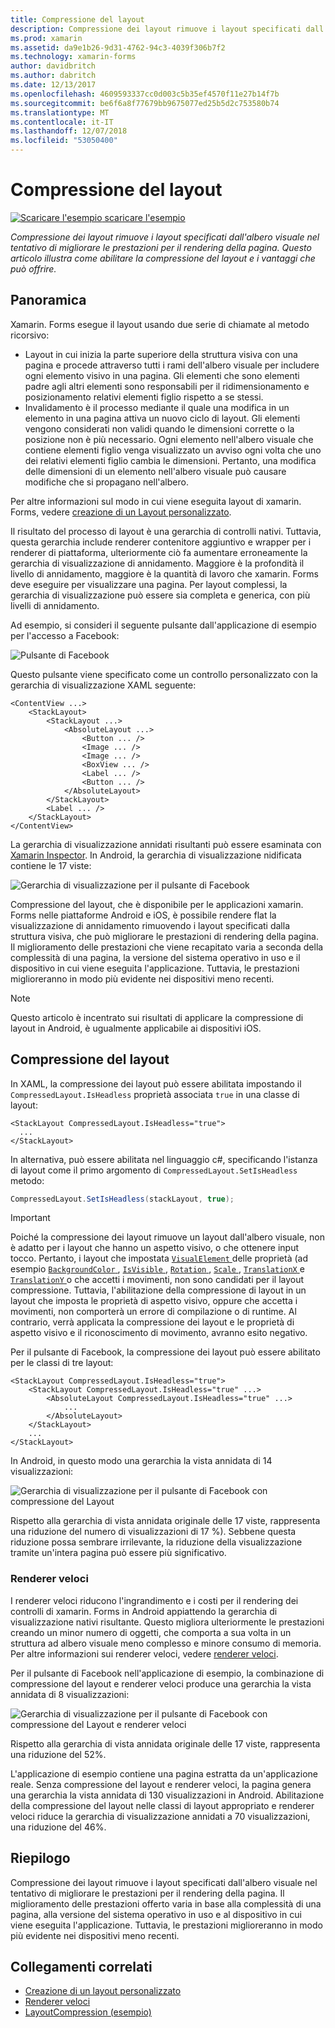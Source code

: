 ```yaml
---
title: Compressione del layout
description: Compressione dei layout rimuove i layout specificati dall'albero visuale nel tentativo di migliorare le prestazioni per il rendering della pagina. Questo articolo illustra come abilitare la compressione del layout e i vantaggi che può offrire.
ms.prod: xamarin
ms.assetid: da9e1b26-9d31-4762-94c3-4039f306b7f2
ms.technology: xamarin-forms
author: davidbritch
ms.author: dabritch
ms.date: 12/13/2017
ms.openlocfilehash: 4609593337cc0d003c5b35ef4570f11e27b14f7b
ms.sourcegitcommit: be6f6a8f77679bb9675077ed25b5d2c753580b74
ms.translationtype: MT
ms.contentlocale: it-IT
ms.lasthandoff: 12/07/2018
ms.locfileid: "53050400"
---
```

# <a name="layout-compression"></a>Compressione del layout

[![Scaricare l'esempio](~/media/shared/download.png) scaricare l'esempio](https://developer.xamarin.com/samples/xamarin-forms/userinterface/layoutcompression/)

_Compressione dei layout rimuove i layout specificati dall'albero visuale nel tentativo di migliorare le prestazioni per il rendering della pagina. Questo articolo illustra come abilitare la compressione del layout e i vantaggi che può offrire._

## <a name="overview"></a>Panoramica

Xamarin. Forms esegue il layout usando due serie di chiamate al metodo ricorsivo:

- Layout in cui inizia la parte superiore della struttura visiva con una pagina e procede attraverso tutti i rami dell'albero visuale per includere ogni elemento visivo in una pagina. Gli elementi che sono elementi padre agli altri elementi sono responsabili per il ridimensionamento e posizionamento relativi elementi figlio rispetto a se stessi.
- Invalidamento è il processo mediante il quale una modifica in un elemento in una pagina attiva un nuovo ciclo di layout. Gli elementi vengono considerati non validi quando le dimensioni corrette o la posizione non è più necessario. Ogni elemento nell'albero visuale che contiene elementi figlio venga visualizzato un avviso ogni volta che uno dei relativi elementi figlio cambia le dimensioni. Pertanto, una modifica delle dimensioni di un elemento nell'albero visuale può causare modifiche che si propagano nell'albero.

Per altre informazioni sul modo in cui viene eseguita layout di xamarin. Forms, vedere [creazione di un Layout personalizzato](~/xamarin-forms/user-interface/layouts/custom.md).

Il risultato del processo di layout è una gerarchia di controlli nativi. Tuttavia, questa gerarchia include renderer contenitore aggiuntivo e wrapper per i renderer di piattaforma, ulteriormente ciò fa aumentare erroneamente la gerarchia di visualizzazione di annidamento. Maggiore è la profondità il livello di annidamento, maggiore è la quantità di lavoro che xamarin. Forms deve eseguire per visualizzare una pagina. Per layout complessi, la gerarchia di visualizzazione può essere sia completa e generica, con più livelli di annidamento.

Ad esempio, si consideri il seguente pulsante dall'applicazione di esempio per l'accesso a Facebook:

![](layout-compression-images/facebook-button.png "Pulsante di Facebook")

Questo pulsante viene specificato come un controllo personalizzato con la gerarchia di visualizzazione XAML seguente:

```xaml
<ContentView ...>
    <StackLayout>
        <StackLayout ...>
            <AbsoluteLayout ...>
                <Button ... />    
                <Image ... />
                <Image ... />
                <BoxView ... />
                <Label ... />
                <Button ... />
            </AbsoluteLayout>
        </StackLayout>
        <Label ... />
    </StackLayout>    
</ContentView>
```

La gerarchia di visualizzazione annidati risultanti può essere esaminata con [Xamarin Inspector](~/tools/inspector/index.md). In Android, la gerarchia di visualizzazione nidificata contiene le 17 viste:

![](layout-compression-images/no-compression.png "Gerarchia di visualizzazione per il pulsante di Facebook")

Compressione del layout, che è disponibile per le applicazioni xamarin. Forms nelle piattaforme Android e iOS, è possibile rendere flat la visualizzazione di annidamento rimuovendo i layout specificati dalla struttura visiva, che può migliorare le prestazioni di rendering della pagina. Il miglioramento delle prestazioni che viene recapitato varia a seconda della complessità di una pagina, la versione del sistema operativo in uso e il dispositivo in cui viene eseguita l'applicazione. Tuttavia, le prestazioni miglioreranno in modo più evidente nei dispositivi meno recenti.

> [!NOTE]
> Questo articolo è incentrato sui risultati di applicare la compressione di layout in Android, è ugualmente applicabile ai dispositivi iOS.

## <a name="layout-compression"></a>Compressione del layout

In XAML, la compressione dei layout può essere abilitata impostando il `CompressedLayout.IsHeadless` proprietà associata `true` in una classe di layout:

```xaml
<StackLayout CompressedLayout.IsHeadless="true">
  ...
</StackLayout>   
```

In alternativa, può essere abilitata nel linguaggio c#, specificando l'istanza di layout come il primo argomento di `CompressedLayout.SetIsHeadless` metodo:

```csharp
CompressedLayout.SetIsHeadless(stackLayout, true);
```

> [!IMPORTANT]
> Poiché la compressione dei layout rimuove un layout dall'albero visuale, non è adatto per i layout che hanno un aspetto visivo, o che ottenere input tocco. Pertanto, i layout che impostata [ `VisualElement` ](xref:Xamarin.Forms.VisualElement) delle proprietà (ad esempio [ `BackgroundColor` ](xref:Xamarin.Forms.VisualElement.BackgroundColor), [ `IsVisible` ](xref:Xamarin.Forms.VisualElement.IsVisible), [ `Rotation` ](xref:Xamarin.Forms.VisualElement.Rotation), [ `Scale` ](xref:Xamarin.Forms.VisualElement.Scale), [ `TranslationX` ](xref:Xamarin.Forms.VisualElement.TranslationX) e [ `TranslationY` ](xref:Xamarin.Forms.VisualElement.TranslationY) o che accetti i movimenti, non sono candidati per il layout compressione. Tuttavia, l'abilitazione della compressione di layout in un layout che imposta le proprietà di aspetto visivo, oppure che accetta i movimenti, non comporterà un errore di compilazione o di runtime. Al contrario, verrà applicata la compressione dei layout e le proprietà di aspetto visivo e il riconoscimento di movimento, avranno esito negativo.

Per il pulsante di Facebook, la compressione dei layout può essere abilitato per le classi di tre layout:

```xaml
<StackLayout CompressedLayout.IsHeadless="true">
    <StackLayout CompressedLayout.IsHeadless="true" ...>
        <AbsoluteLayout CompressedLayout.IsHeadless="true" ...>
            ...
        </AbsoluteLayout>
    </StackLayout>
    ...
</StackLayout>  
```

In Android, in questo modo una gerarchia la vista annidata di 14 visualizzazioni:

![](layout-compression-images/layout-compression.png "Gerarchia di visualizzazione per il pulsante di Facebook con compressione del Layout")

Rispetto alla gerarchia di vista annidata originale delle 17 viste, rappresenta una riduzione del numero di visualizzazioni di 17 %). Sebbene questa riduzione possa sembrare irrilevante, la riduzione della visualizzazione tramite un'intera pagina può essere più significativo.

### <a name="fast-renderers"></a>Renderer veloci

I renderer veloci riducono l'ingrandimento e i costi per il rendering dei controlli di xamarin. Forms in Android appiattendo la gerarchia di visualizzazione nativi risultante. Questo migliora ulteriormente le prestazioni creando un minor numero di oggetti, che comporta a sua volta in un struttura ad albero visuale meno complesso e minore consumo di memoria. Per altre informazioni sui renderer veloci, vedere [renderer veloci](~/xamarin-forms/internals/fast-renderers.md).

Per il pulsante di Facebook nell'applicazione di esempio, la combinazione di compressione del layout e renderer veloci produce una gerarchia la vista annidata di 8 visualizzazioni:

![](layout-compression-images/layout-compression-with-fast-renderers.png "Gerarchia di visualizzazione per il pulsante di Facebook con compressione del Layout e renderer veloci")

Rispetto alla gerarchia di vista annidata originale delle 17 viste, rappresenta una riduzione del 52%.

L'applicazione di esempio contiene una pagina estratta da un'applicazione reale. Senza compressione del layout e renderer veloci, la pagina genera una gerarchia la vista annidata di 130 visualizzazioni in Android. Abilitazione della compressione del layout nelle classi di layout appropriato e renderer veloci riduce la gerarchia di visualizzazione annidati a 70 visualizzazioni, una riduzione del 46%.

## <a name="summary"></a>Riepilogo

Compressione dei layout rimuove i layout specificati dall'albero visuale nel tentativo di migliorare le prestazioni per il rendering della pagina. Il miglioramento delle prestazioni offerto varia in base alla complessità di una pagina, alla versione del sistema operativo in uso e al dispositivo in cui viene eseguita l'applicazione. Tuttavia, le prestazioni miglioreranno in modo più evidente nei dispositivi meno recenti.


## <a name="related-links"></a>Collegamenti correlati

- [Creazione di un layout personalizzato](~/xamarin-forms/user-interface/layouts/custom.md)
- [Renderer veloci](~/xamarin-forms/internals/fast-renderers.md)
- [LayoutCompression (esempio)](https://developer.xamarin.com/samples/xamarin-forms/userinterface/layoutcompression/)
